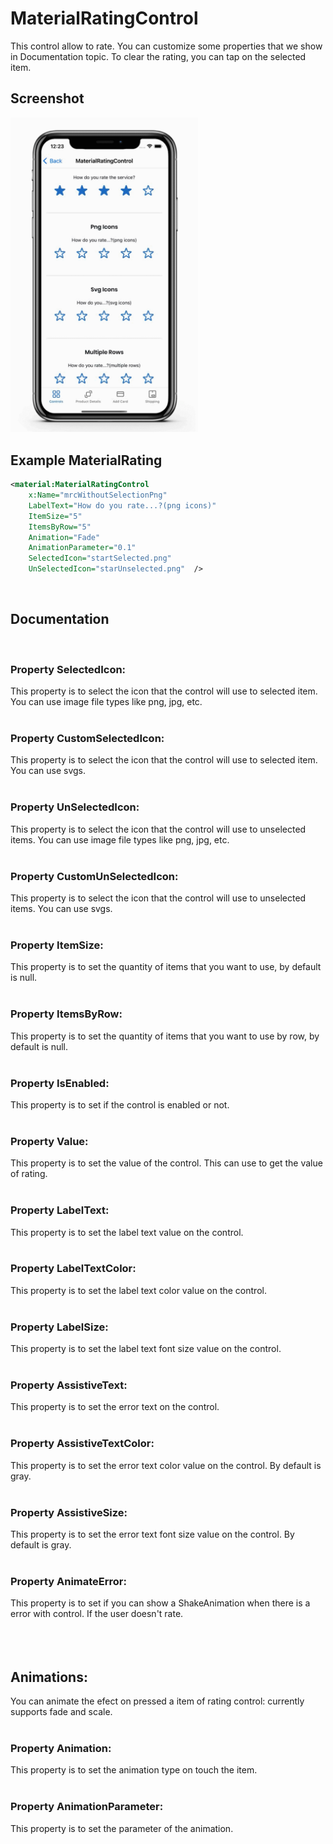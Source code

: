 # MaterialRatingControl
This control allow to rate. You can customize some properties that we show in Documentation topic. To clear the rating, you can tap on the selected item.
<br/>

## Screenshot

<img src="https://github.com/HorusSoftwareUY/MaterialDesignControlsPlugin/blob/master/screenshots/rating.gif" width="300">

## Example MaterialRating
```XML
<material:MaterialRatingControl 
    x:Name="mrcWithoutSelectionPng"    
    LabelText="How do you rate...?(png icons)"   
    ItemSize="5"                                             
    ItemsByRow="5" 
    Animation="Fade" 
    AnimationParameter="0.1" 
    SelectedIcon="startSelected.png" 
    UnSelectedIcon="starUnselected.png"  />
```
<br/>

## Documentation
<br/>

### Property SelectedIcon:
This property is to select the icon that the control will use to selected item. You can use image file types like png, jpg, etc.
<br/>
<br/>

### Property CustomSelectedIcon:
This property is to select the icon that the control will use to selected item. You can use svgs.
<br/>
<br/>

### Property UnSelectedIcon:
This property is to select the icon that the control will use to unselected items. You can use image file types like png, jpg, etc.
<br/>
<br/>

### Property CustomUnSelectedIcon:
This property is to select the icon that the control will use to unselected items. You can use svgs.
<br/>
<br/>

### Property ItemSize:
This property is to set the quantity of items that you want to use, by default is null.
<br/>
<br/>

### Property ItemsByRow:
This property is to set the quantity of items that you want to use by row, by default is null.
<br/>
<br/>

### Property IsEnabled:
This property is to set if the control is enabled or not.
<br/>
<br/>

### Property Value:
This property is to set the value of the control. This can use to get the value of rating.
<br/>
<br/>

### Property LabelText:
This property is to set the label text value on the control.
<br/>
<br/>

### Property LabelTextColor:
This property is to set the label text color value on the control. 
<br/>
<br/>

### Property LabelSize:
This property is to set the label text font size value on the control. 
<br/>
<br/>

### Property AssistiveText:
This property is to set the error text on the control. 
<br/>
<br/>

### Property AssistiveTextColor:
This property is to set the error text color value on the control. By default is gray.
<br/>
<br/> 

### Property AssistiveSize:
This property is to set the error text font size value on the control. By default is gray. 
<br/>
<br/>

### Property AnimateError:
This property is to set if you can show a ShakeAnimation when there is a error with control. If the user doesn't rate.
<br/>
<br/>
<br/>
<br/>

## Animations:
You can animate the efect on pressed a item of rating control: currently supports fade and scale.
<br/>
<br/>

### Property Animation:
This property is to set the animation type on touch the item.
<br/>
<br/>

### Property AnimationParameter:
This property is to set the parameter of the animation.